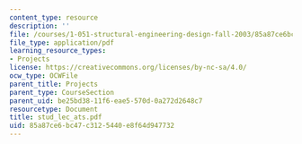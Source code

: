 ```yaml
---
content_type: resource
description: ''
file: /courses/1-051-structural-engineering-design-fall-2003/85a87ce6bc47c3125440e8f64d947732_stud_lec_ats.pdf
file_type: application/pdf
learning_resource_types:
- Projects
license: https://creativecommons.org/licenses/by-nc-sa/4.0/
ocw_type: OCWFile
parent_title: Projects
parent_type: CourseSection
parent_uid: be25bd38-11f6-eae5-570d-0a272d2648c7
resourcetype: Document
title: stud_lec_ats.pdf
uid: 85a87ce6-bc47-c312-5440-e8f64d947732
---
```

